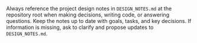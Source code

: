 Always reference the project design notes in `DESIGN_NOTES.md` at the repository root when making decisions, writing code, or answering questions. Keep the notes up to date with goals, tasks, and key decisions. If information is missing, ask to clarify and propose updates to `DESIGN_NOTES.md`.


